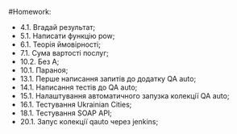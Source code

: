 #Homework:
- 4.1. Вгадай результат;
- 5.1. Написати функцію pow;
- 6.1. Теорія ймовірності; 
- 7.1. Сума вартості послуг;
- 10.2. Без А;
- 10.1. Параноя;
- 13.1. Перше написання запитів до додатку QA auto;
- 14.1. Написання тестів до QA auto;
- 15.1. Налаштування автоматичного запузка колекції QA auto;
- 16.1. Тестування Ukrainian Cities;
- 18.1. Тестування SOAP API;
- 20.1. Запус колекції qauto через jenkins;
